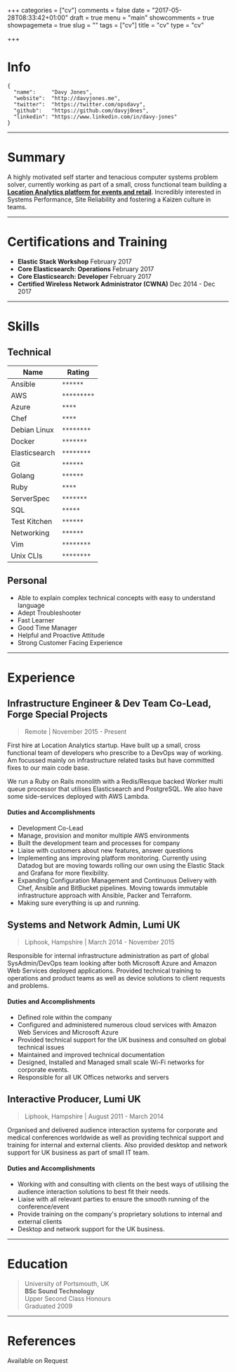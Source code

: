 +++
categories = ["cv"]
comments = false
date = "2017-05-28T08:33:42+01:00"
draft = true
menu = "main"
showcomments = true
showpagemeta = true
slug = ""
tags = ["cv"]
title = "cv"
type = "cv"

+++
# Info
```
{
  "name":     "Davy Jones",
  "website":  "http://davyjones.me",
  "twitter":  "https://twitter.com/opsdavy",
  "github":   "https://github.com/davyj0nes",
  "linkedin": "https://www.linkedin.com/in/davy-jones"
}
```

----
# Summary
A highly motivated self starter and tenacious computer systems problem solver, currently working as part of a small, cross functional team building a **[Location Analytics platform for events and retail](http://exposureanalytics.com)**. Incredibly interested in Systems Performance, Site Reliability and fostering a Kaizen culture in teams.

----
# Certifications and Training

- **Elastic Stack Workshop** February 2017
- **Core Elasticsearch: Operations** February 2017
- **Core Elasticsearch: Developer** February 2017
- **Certified Wireless Network Administrator (CWNA)** Dec 2014 - Dec 2017

----
# Skills

## Technical
|Name           | Rating      |
|---------------|-------------|
|Ansible        | `******`    |
|AWS            | `*********` |
|Azure          | `****`      |
|Chef           | `****`      |
|Debian Linux   | `********`  |
|Docker         | `*******`   |
|Elasticsearch  | `********`  |
|Git            | `******`   |
|Golang         | `******`    |
|Ruby           | `****`     |
|ServerSpec     | `*******`   |
|SQL            | `*****`    |
|Test Kitchen   | `******`    |
|Networking     | `******`    |
|Vim            | `********`  |
|Unix CLIs      | `********`  |

## Personal
- Able to explain complex technical concepts with easy to understand language
- Adept Troubleshooter
- Fast Learner
- Good Time Manager
- Helpful and Proactive Attitude
- Strong Customer Facing Experience

----
# Experience

## Infrastructure Engineer & Dev Team Co-Lead, Forge Special Projects
> Remote | November 2015 - Present

First hire at Location Analytics startup. Have built up a small, cross functional team of developers who prescribe to a DevOps way of working. Am focussed mainly on infrastructure related tasks but have committed fixes to our main code base.

We run a Ruby on Rails monolith with a Redis/Resque backed Worker multi queue processor that utilises Elasticsearch and PostgreSQL. We also have some side-services deployed with AWS Lambda.

#### Duties and Accomplishments
- Development Co-Lead
- Manage, provision and monitor multiple AWS environments
- Built the development team and processes for company
- Liaise with customers about new features, answer questions
- Implementing ans improving platform monitoring. Currently using Datadog but are moving towards rolling our own using the Elastic Stack and Grafana for more flexibility.
- Expanding Configuration Management and Continuous Delivery with Chef, Ansible and BitBucket pipelines. Moving towards immutable infrastructure approach with Ansible, Packer and Terraform.
- Making sure everything is up and running.

## Systems and Network Admin, Lumi UK
> Liphook, Hampshire | March 2014 - November 2015

Responsible for internal infrastructure administration as part of global SysAdmin/DevOps team looking after both Microsoft Azure and Amazon Web Services deployed applications. Provided technical training to operations and product teams as well as device solutions to client requests and problems.

#### Duties and Accomplishments
- Defined role within the company
- Configured and administered numerous cloud services with Amazon Web Services and Microsoft Azure
- Provided technical support for the UK business and consulted on global technical issues
- Maintained and improved technical documentation
- Designed, Installed and Managed small scale Wi-Fi networks for corporate events.
- Responsible for all UK Offices networks and servers

## Interactive Producer, Lumi UK
> Liphook, Hampshire | August 2011 - March 2014

Organised and delivered audience interaction systems for corporate and medical conferences worldwide as well as providing technical support and training for internal and external clients. Also provided desktop and network support for UK business as part of small IT team.

#### Duties and Accomplishments
- Working with and consulting with clients on the best ways of utilising the audience interaction solutions to best fit their needs.
- Liaise with all relevant parties to ensure the smooth running of the conference/event
- Provide training on the company's proprietary solutions to internal and external clients
- Desktop and network support for the UK business.

----
# Education
> University of Portsmouth, UK</br>
> **BSc Sound Technology**</br>
> Upper Second Class Honours</br>
> Graduated 2009

----
# References
Available on Request

